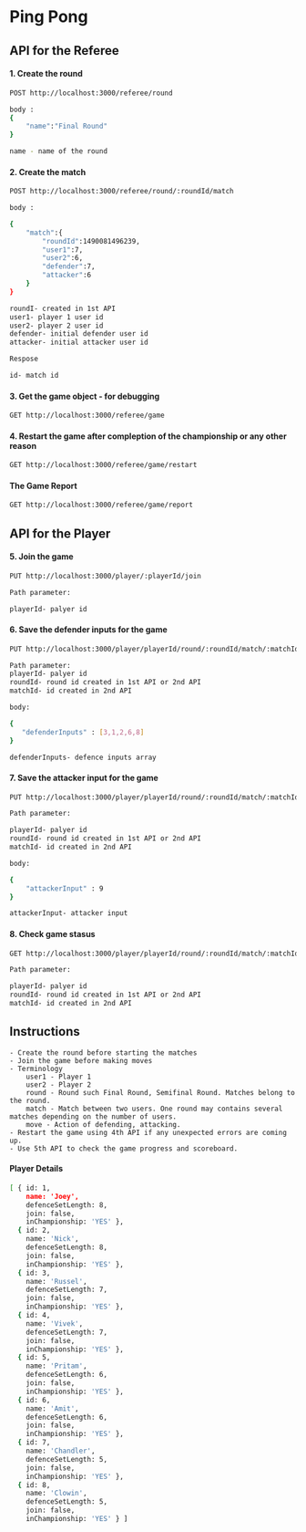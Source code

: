 # Ping Pong


## API for the Referee 

#### 1. Create the round
```sh
POST http://localhost:3000/referee/round

body :
{
	"name":"Final Round"
}

name - name of the round
```

#### 2. Create the match
```sh
POST http://localhost:3000/referee/round/:roundId/match

body :

{
	"match":{
		"roundId":1490081496239, 
		"user1":7, 
		"user2":6, 
		"defender":7,
		"attacker":6 
	}
}

roundI- created in 1st API
user1- player 1 user id 
user2- player 2 user id
defender- initial defender user id 
attacker- initial attacker user id

Respose

id- match id

```

#### 3. Get the game object - for debugging
```sh
GET http://localhost:3000/referee/game
```

#### 4. Restart the game after compleption of the championship or any other reason
```sh
GET http://localhost:3000/referee/game/restart
```
#### The Game Report
```sh
GET http://localhost:3000/referee/game/report
```


## API for the Player 

#### 5. Join the game 
```sh
PUT http://localhost:3000/player/:playerId/join

Path parameter:

playerId- palyer id

```

#### 6. Save the defender inputs for the game
```sh
PUT http://localhost:3000/player/playerId/round/:roundId/match/:matchId/defend

Path parameter: 
playerId- palyer id
roundId- round id created in 1st API or 2nd API
matchId- id created in 2nd API

body:

{
   "defenderInputs" : [3,1,2,6,8]
}

defenderInputs- defence inputs array
```

#### 7. Save the attacker input for the game
```sh
PUT http://localhost:3000/player/playerId/round/:roundId/match/:matchId/attack

Path parameter:

playerId- palyer id
roundId- round id created in 1st API or 2nd API
matchId- id created in 2nd API

body: 

{
	"attackerInput" : 9
}

attackerInput- attacker input
```

#### 8. Check game stasus 
```sh
GET http://localhost:3000/player/playerId/round/:roundId/match/:matchId

Path parameter:

playerId- palyer id
roundId- round id created in 1st API or 2nd API
matchId- id created in 2nd API

```



## Instructions
	- Create the round before starting the matches
	- Join the game before making moves
	- Terminology
		user1 - Player 1
		user2 - Player 2
		round - Round such Final Round, Semifinal Round. Matches belong to the round.
		match - Match between two users. One round may contains several matches depending on the number of users.
		move - Action of defending, attacking.
	- Restart the game using 4th API if any unexpected errors are coming up.
	- Use 5th API to check the game progress and scoreboard.
	
#### Player Details

```sh
[ { id: 1,
    name: 'Joey',
    defenceSetLength: 8,
    join: false,
    inChampionship: 'YES' },
  { id: 2,
    name: 'Nick',
    defenceSetLength: 8,
    join: false,
    inChampionship: 'YES' },
  { id: 3,
    name: 'Russel',
    defenceSetLength: 7,
    join: false,
    inChampionship: 'YES' },
  { id: 4,
    name: 'Vivek',
    defenceSetLength: 7,
    join: false,
    inChampionship: 'YES' },
  { id: 5,
    name: 'Pritam',
    defenceSetLength: 6,
    join: false,
    inChampionship: 'YES' },
  { id: 6,
    name: 'Amit',
    defenceSetLength: 6,
    join: false,
    inChampionship: 'YES' },
  { id: 7,
    name: 'Chandler',
    defenceSetLength: 5,
    join: false,
    inChampionship: 'YES' },
  { id: 8,
    name: 'Clowin',
    defenceSetLength: 5,
    join: false,
    inChampionship: 'YES' } ]
```
